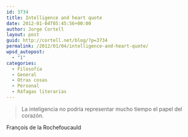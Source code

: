 ```yaml
---
id: 3734
title: Intelligence and heart quote
date: 2012-01-04T05:45:56+00:00
author: Jorge Cortell
layout: post
guid: http://cortell.net/blog/?p=3734
permalink: /2012/01/04/intelligence-and-heart-quote/
wpsd_autopost:
  - "1"
categories:
  - Filosofí­a
  - General
  - Otras cosas
  - Personal
  - Ráfagas literarias
---
```

> La inteligencia no podría representar mucho tiempo el papel del corazón.

François de la Rochefoucauld
